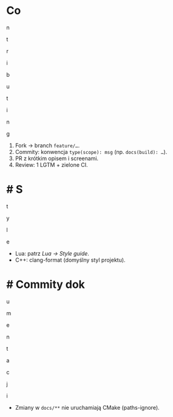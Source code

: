 ﻿# Co

n

t

r

i

b

u

t

i

n

g

1. Fork → branch `feature/…`.
2. Commity: konwencja `type(scope): msg` (np. `docs(build): …`).
3. PR z krótkim opisem i screenami.
4. Review: 1 LGTM + zielone CI.
# # S

t

y

l

e

- Lua: patrz _Lua → Style guide_.
- C++: clang-format (domyślny styl projektu).
# # Commity dok

u

m

e

n

t

a

c

j

i

- Zmiany w `docs/**` nie uruchamiają CMake (paths-ignore).
